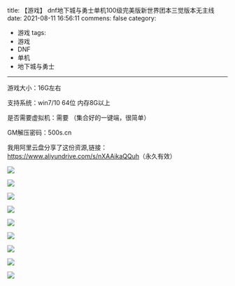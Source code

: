 title: 【游戏】 dnf地下城与勇士单机100级完美版新世界团本三觉版本无主线
date: 2021-08-11 16:56:11
commens: false
category:
 - 游戏
tags:
 - 游戏
 - DNF
 - 单机
 - 地下城与勇士
---

游戏大小：16G左右

支持系统：win7/10  64位   内存8G以上

是否需要虚拟机：需要  （集合好的一键端，很简单）

GM解压密码：500s.cn


<!-- more -->


我用阿里云盘分享了这份资源,链接：<https://www.aliyundrive.com/s/nXAAikaQQuh>（永久有效）

![](https://b3logfile.com/file/2021/08/solo-fetchupload-2690788639579118888-01b0dbbc.jpeg)

![](https://b3logfile.com/file/2021/08/solo-fetchupload-8694570372074399797-8818519b.jpeg)

![](https://b3logfile.com/file/2021/08/solo-fetchupload-973908428651427478-287ed978.jpeg)

![](https://b3logfile.com/file/2021/08/solo-fetchupload-2999378631151487629-e219e4f9.jpeg)

![](https://b3logfile.com/file/2021/08/solo-fetchupload-6488245171986368990-ef8812ab.jpeg)

![](https://b3logfile.com/file/2021/08/solo-fetchupload-5153219194802052011-8e2ed00c.jpeg)

![](https://b3logfile.com/file/2021/08/solo-fetchupload-5830021149899906543-994df350.jpeg)

![](https://b3logfile.com/file/2021/08/solo-fetchupload-7006925603507100982-2d25a6d1.jpeg)

![](https://b3logfile.com/file/2021/08/solo-fetchupload-1892040516851829111-0035a614.jpeg)
